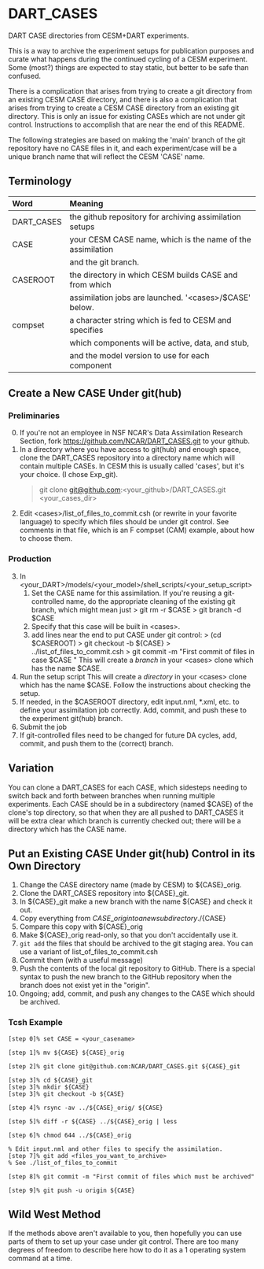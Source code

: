 # DART_CASES
DART CASE directories from CESM+DART experiments.

This is a way to archive the experiment setups for publication purposes
and curate what happens during the continued cycling of a CESM experiment.
Some (most?) things are expected to stay static, but better to be safe than confused.

There is a complication that arises from trying to create a git directory
from an existing CESM CASE directory, and there is also a complication that
arises from trying to create a CESM CASE directory from an existing git directory.
This is only an issue for existing CASEs which are not under git control.
Instructions to accomplish that are near the end of this README.

The following strategies are based on making the 'main' branch of the git repository
have no CASE files in it, and each experiment/case will be a unique branch name 
that will reflect the CESM 'CASE' name.


## Terminology

| Word | Meaning|
 :--------------- |:----------------------------------------------------------|
|DART\_CASES | the github repository for archiving assimilation setups|
|CASE       | your CESM CASE name, which is the name of the assimilation |
|           | and the git branch. |
|CASEROOT   | the directory in which CESM builds CASE and from which |
|           | assimilation jobs are launched.  '\<cases\>/$CASE' below. |
|compset    | a character string which is fed to CESM and specifies |
|           | which components will be active, data, and stub, |
|           | and the model version to use for each component |

## Create a New CASE Under git(hub)

### Preliminaries

0. If you're not an employee in NSF NCAR's Data Assimilation Research Section,
   fork https://github.com/NCAR/DART_CASES.git to your github.
1. In a directory where you have access to git(hub) and enough space,
   clone the DART\_CASES repository into a directory name which will contain multiple CASEs.
   In CESM this is usually called 'cases', but it's your choice.  (I chose Exp\_git).
   > git clone git@github.com:\<your_github\>/DART\_CASES.git \<your\_cases\_dir\>
2. Edit \<cases\>/list\_of\_files\_to\_commit.csh (or rewrite in your favorite language)
   to specify which files should be under git control.  See comments in that file,
   which is an F compset (CAM) example, about how to choose them.

### Production

3. In \<your\_DART\>/models/\<your\_model\>/shell\_scripts/\<your\_setup\_script\>
   1. Set the CASE name for this assimilation.
      If you're reusing a git-controlled name, do the appropriate cleaning
      of the existing git branch, which might mean just
      \> git rm -r $CASE
      \> git branch -d $CASE
   2. Specify that this case will be built in \<cases\>.
   3. add lines near the end to put CASE under git control:
      \> (cd \$CASEROOT)
      \> git checkout -b \${CASE}
      \> ../list\_of\_files\_to\_commit.csh
      \> git commit -m "First commit of files in case \$CASE "
      This will create a *branch* in your \<cases\> clone which has the name \$CASE.
4. Run the setup script
   This will create a *directory* in your \<cases\> clone which has the name \$CASE.
   Follow the instructions about checking the setup.
5. If needed, in the \$CASEROOT directory, edit input.nml, \*.xml, etc.
   to define your assimilation job correctly.
   Add, commit, and push these to the experiment git(hub) branch.
6. Submit the job
7. If git-controlled files need to be changed for future DA cycles,
   add, commit, and push them to the (correct) branch.

## Variation
You can clone a DART\_CASES for each CASE, which sidesteps needing to
switch back and forth between branches when running multiple experiments.
Each CASE should be in a subdirectory (named $CASE) of the clone's top directory,
so that when they are all pushed to DART\_CASES it will be extra clear
which branch is currently checked out; there will be a directory
which has the CASE name.


## Put an Existing CASE Under git(hub) Control in its Own Directory

1.  Change the CASE directory name (made by CESM) to ${CASE}\_orig.
2.  Clone the DART\_CASES repository into ${CASE}\_git.
3.  In ${CASE}\_git make a new branch with the name ${CASE} and check it out.
4.  Copy everything from ${CASE}\_orig into a new subdirectory ./${CASE} 
5.  Compare this copy with ${CASE}\_orig
6.  Make ${CASE}\_orig read-only, so that you don't accidentally use it.
7.  `git add` the files that should be archived to the git staging area.  You can use a variant of list\_of\_files\_to\_commit.csh
8.  Commit them (with a useful message)
9.  Push the contents of the local git repository to GitHub. There is a special syntax to push the new branch to the GitHub repository when the branch does not exist yet in the "origin".
10.  Ongoing; add, commit, and push any changes to the CASE which should be archived.


### Tcsh Example

```
[step 0]% set CASE = <your_casename>

[step 1]% mv ${CASE} ${CASE}_orig

[step 2]% git clone git@github.com:NCAR/DART_CASES.git ${CASE}_git

[step 3]% cd ${CASE}_git
[step 3]% mkdir ${CASE}
[step 3]% git checkout -b ${CASE}

[step 4]% rsync -av ../${CASE}_orig/ ${CASE}

[step 5]% diff -r ${CASE} ../${CASE}_orig | less

[step 6]% chmod 644 ../${CASE}_orig

% Edit input.nml and other files to specify the assimilation.
[step 7]% git add <files_you_want_to_archive>
% See ./list_of_files_to_commit

[step 8]% git commit -m "First commit of files which must be archived"

[step 9]% git push -u origin ${CASE}
```

## Wild West Method

   If the methods above aren't available to you, then hopefully you can use parts of them
   to set up your case under git control.
   There are too many degrees of freedom to describe here how to do it as a
   1 operating system command at a time.


